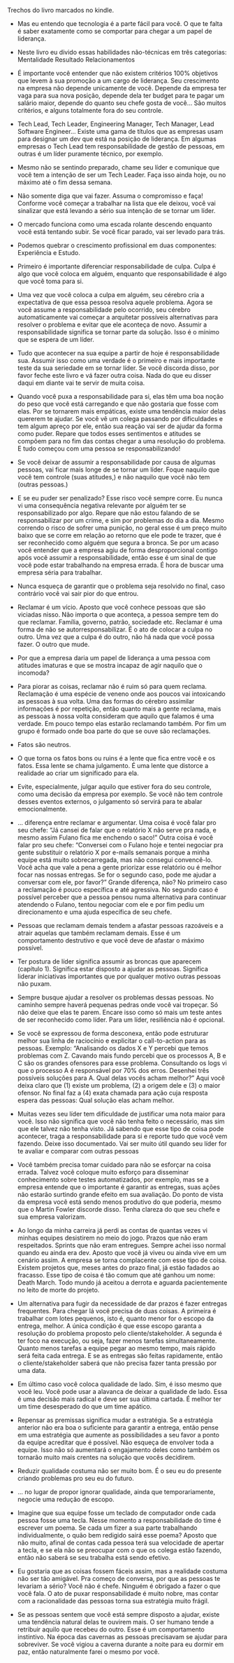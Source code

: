 Trechos do livro marcados no kindle.

* Mas eu entendo que tecnologia é a parte fácil para você. O que te falta é saber exatamente como se comportar para chegar a um papel de liderança.

* Neste livro eu divido essas habilidades não-técnicas em três categorias: Mentalidade Resultado Relacionamentos

* É importante você entender que não existem critérios 100% objetivos que levem à sua promoção a um cargo de liderança. Seu crescimento na empresa não depende unicamente de você. Depende da empresa ter vaga para sua nova posição, depende dela ter budget para te pagar um salário maior, depende do quanto seu chefe gosta de você… São muitos critérios, e alguns totalmente fora do seu controle.

* Tech Lead, Tech Leader, Engineering Manager, Tech Manager, Lead Software Engineer… Existe uma gama de títulos que as empresas usam para designar um dev que está na posição de liderança. Em algumas empresas o Tech Lead tem responsabilidade de gestão de pessoas, em outras é um líder puramente técnico, por exemplo.

* Mesmo não se sentindo preparado, chame seu líder e comunique que você tem a intenção de ser um Tech Leader. Faça isso ainda hoje, ou no máximo até o fim dessa semana.

* Não somente diga que vai fazer. Assuma o compromisso e faça! Conforme você começar a trabalhar na lista que ele deixou, você vai sinalizar que está levando a sério sua intenção de se tornar um líder.

* O mercado funciona como uma escada rolante descendo enquanto você está tentando subir. Se você ficar parado, vai ser levado para trás.

* Podemos quebrar o crescimento profissional em duas componentes: Experiência e Estudo.

* Primeiro é importante diferenciar responsabilidade de culpa. Culpa é algo que você coloca em alguém, enquanto que responsabilidade é algo que você toma para si.

* Uma vez que você coloca a culpa em alguém, seu cérebro cria a expectativa de que essa pessoa resolva aquele problema. Agora se você assume a responsabilidade pelo ocorrido, seu cérebro automaticamente vai começar a arquitetar possíveis alternativas para resolver o problema e evitar que ele aconteça de novo. Assumir a responsabilidade significa se tornar parte da solução. Isso é o mínimo que se espera de um líder.

* Tudo que acontecer na sua equipe a partir de hoje é responsabilidade sua. Assumir isso como uma verdade é o primeiro e mais importante teste da sua seriedade em se tornar líder. Se você discorda disso, por favor feche este livro e vá fazer outra coisa. Nada do que eu disser daqui em diante vai te servir de muita coisa.

* Quando você puxa a responsabilidade para si, elas têm uma boa noção do peso que você está carregando e que não gostaria que fosse com elas. Por se tornarem mais empáticas, existe uma tendência maior delas quererem te ajudar. Se você vê um colega passando por dificuldades e tem algum apreço por ele, então sua reação vai ser de ajudar da forma como puder. Repare que todos esses sentimentos e atitudes se compõem para no fim das contas chegar a uma resolução do problema. E tudo começou com uma pessoa se responsabilizando!

* Se você deixar de assumir a responsabilidade por causa de algumas pessoas, vai ficar mais longe de se tornar um líder. Foque naquilo que você tem controle (suas atitudes,) e não naquilo que você não tem (outras pessoas.)

* E se eu puder ser penalizado? Esse risco você sempre corre. Eu nunca vi uma consequência negativa relevante por alguém ter se responsabilizado por algo. Repare que não estou falando de se responsabilizar por um crime, e sim por problemas do dia a dia. Mesmo correndo o risco de sofrer uma punição, no geral esse é um preço muito baixo que se corre em relação ao retorno que ele pode te trazer, que é ser reconhecido como alguém que segura a bronca. Se por um acaso você entender que a empresa agiu de forma desproporcional contigo após você assumir a responsabilidade, então esse é um sinal de que você pode estar trabalhando na empresa errada. É hora de buscar uma empresa séria para trabalhar.

* Nunca esqueça de garantir que o problema seja resolvido no final, caso contrário você vai sair pior do que entrou.

* Reclamar é um vício. Aposto que você conhece pessoas que são viciadas nisso. Não importa o que aconteça, a pessoa sempre tem do que reclamar. Família, governo, patrão, sociedade etc. Reclamar é uma forma de não se autorresponsabilizar. É o ato de colocar a culpa no outro. Uma vez que a culpa é do outro, não há nada que você possa fazer. O outro que mude.

* Por que a empresa daria um papel de liderança a uma pessoa com atitudes imaturas e que se mostra incapaz de agir naquilo que o incomoda?

* Para piorar as coisas, reclamar não é ruim só para quem reclama. Reclamação é uma espécie de veneno onde aos poucos vai intoxicando as pessoas à sua volta. Uma das formas do cérebro assimilar informações é por repetição, então quanto mais a gente reclama, mais as pessoas à nossa volta consideram que aquilo que falamos é uma verdade. Em pouco tempo elas estarão reclamando também. Por fim um grupo é formado onde boa parte do que se ouve são reclamações.

* Fatos são neutros.

* O que torna os fatos bons ou ruins é a lente que fica entre você e os fatos. Essa lente se chama julgamento. É uma lente que distorce a realidade ao criar um significado para ela.

* Evite, especialmente, julgar aquilo que estiver fora do seu controle, como uma decisão da empresa por exemplo. Se você não tem controle desses eventos externos, o julgamento só servirá para te abalar emocionalmente.

* ... diferença entre reclamar e argumentar. Uma coisa é você falar pro seu chefe: “Já cansei de falar que o relatório X não serve pra nada, e mesmo assim Fulano fica me enchendo o saco!” Outra coisa é você falar pro seu chefe: “Conversei com o Fulano hoje e tentei negociar pra gente substituir o relatório X por e-mails semanais porque a minha equipe está muito sobrecarregada, mas não consegui convencê-lo. Você acha que vale a pena a gente priorizar esse relatório ou é melhor focar nas nossas entregas. Se for o segundo caso, pode me ajudar a conversar com ele, por favor?” Grande diferença, não? No primeiro caso a reclamação é pouco específica e até agressiva. No segundo caso é possível perceber que a pessoa pensou numa alternativa para continuar atendendo o Fulano, tentou negociar com ele e por fim pediu um direcionamento e uma ajuda específica de seu chefe.

* Pessoas que reclamam demais tendem a afastar pessoas razoáveis e a atrair aquelas que também reclamam demais. Esse é um comportamento destrutivo e que você deve de afastar o máximo possível.

* Ter postura de líder significa assumir as broncas que aparecem (capítulo 1). Significa estar disposto a ajudar as pessoas. Significa liderar iniciativas importantes que por qualquer motivo outras pessoas não puxam.

* Sempre busque ajudar a resolver os problemas dessas pessoas. No caminho sempre haverá pequenas pedras onde você vai tropeçar. Só não deixe que elas te parem. Encare isso como só mais um teste antes de ser reconhecido como líder. Para um líder, resiliência não é opcional.

* Se você se expressou de forma desconexa, então pode estruturar melhor sua linha de raciocínio e explicitar o call-to-action para as pessoas. Exemplo: “Analisando os dados X e Y percebi que temos problemas com Z. Cavando mais fundo percebi que os processos A, B e C são os grandes ofensores para esse problema. Consultando os logs vi que
o processo A é responsável por 70% dos erros. Desenhei três possíveis soluções para A. Qual delas vocês acham melhor?” Aqui você deixa claro que (1) existe um problema, (2) a origem dele e (3) o maior ofensor. No final faz a (4) exata chamada para ação cuja resposta espera das pessoas: Qual solução elas acham melhor.

* Muitas vezes seu líder tem dificuldade de justificar uma nota maior para você. Isso não significa que você não tenha feito o necessário, mas sim que ele talvez não tenha visto. Já sabendo que esse tipo de coisa pode acontecer, traga a responsabilidade para si e reporte tudo que você vem fazendo. Deixe isso documentado. Vai ser muito útil quando seu líder for te avaliar e comparar com outras pessoas

* Você também precisa tomar cuidado para não se esforçar na coisa errada. Talvez você coloque muito esforço para disseminar conhecimento sobre testes automatizados, por exemplo, mas se a empresa entende que o importante é garantir as entregas, suas ações não estarão surtindo grande efeito em sua avaliação. Do ponto de vista da empresa você está sendo menos produtivo do que poderia, mesmo que o Martin Fowler discorde disso. Tenha clareza do que seu chefe e sua empresa valorizam.

* Ao longo da minha carreira já perdi as contas de quantas vezes vi minhas equipes desistirem no meio do jogo. Prazos que não eram respeitados. Sprints que não eram entregues. Sempre achei isso normal quando eu ainda era dev. Aposto que você já viveu ou ainda vive em um cenário assim. A empresa se torna complacente com esse tipo de coisa. Existem projetos que, meses antes do prazo final, já estão fadados ao fracasso. Esse tipo de coisa é tão comum que até ganhou um nome: Death March. Todo mundo já aceitou a derrota e aguarda pacientemente no leito de morte do projeto.

* Um alternativa para fugir da necessidade de dar prazos é fazer entregas frequentes. Para chegar lá você precisa de duas coisas. A primeira é trabalhar com lotes pequenos, isto é, quanto menor for o escopo da entrega, melhor. A única condição é que esse escopo garanta a resolução do problema proposto pelo cliente/stakeholder. A segunda é ter foco na execução, ou seja, fazer menos tarefas simultaneamente. Quanto menos tarefas a equipe pegar ao mesmo tempo, mais rápido será feita cada entrega. E se as entregas são feitas rapidamente, então o cliente/stakeholder saberá que não precisa fazer tanta pressão por uma data.

* Em último caso você coloca qualidade de lado. Sim, é isso mesmo que você leu. Você pode usar a alavanca de deixar a qualidade de lado. Essa é uma decisão mais radical e deve ser sua última cartada. É melhor ter um time desesperado do que um time apático.

* Repensar as premissas significa mudar a estratégia. Se a estratégia anterior não era boa o suficiente para garantir a entrega, então pense em uma estratégia que aumente as possibilidades a seu favor a ponto da equipe acreditar que é possível. Não esqueça de envolver toda a equipe. Isso não só aumentará o engajamento deles como também os tornarão muito mais crentes na solução que vocês decidirem.

* Reduzir qualidade costuma não ser muito bom. É o seu eu do presente criando problemas pro seu eu do futuro.

* ... no lugar de propor ignorar qualidade, ainda que temporariamente, negocie uma redução de escopo.

* Imagine que sua equipe fosse um teclado de computador onde cada pessoa fosse uma tecla. Nesse momento a responsabilidade do time é escrever um poema. Se cada um fizer a sua parte trabalhando individualmente, o quão bem redigido sairá esse poema? Aposto que não muito, afinal de contas cada pessoa terá sua velocidade de apertar a tecla, e se ela não se preocupar com o que os colega estão fazendo, então não saberá se seu trabalha está sendo efetivo.

* Eu gostaria que as coisas fossem fáceis assim, mas a realidade costuma não ser tão amigável. Pra começo de conversa, por que as pessoas te levariam a sério? Você não é chefe. Ninguém é obrigado a fazer o que você fala. O ato de puxar responsabilidade é muito nobre, mas contar com a racionalidade das pessoas torna sua
estratégia muito frágil.

* Se as pessoas sentem que você está sempre disposto a ajudar, existe uma tendência natural delas te ouvirem mais. O ser humano tende a retribuir aquilo que recebeu do outro. Esse é um comportamento instintivo. Na época das cavernas as pessoas precisavam se ajudar para sobreviver. Se você vigiou a caverna durante a noite para eu dormir em paz, então naturalmente farei o mesmo por você.

